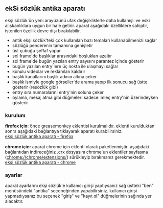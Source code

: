 <h2>ek$i sözlük antika aparatı</h2>

ekşi sözlük'ün yeni arayüzünü ufak değişikliklerle daha kullanışlı ve eski alışkanlıklara uygun bir hale getirir. aparat aşağıdaki özelliklere sahiptir, istenilen özellik devre dışı bırakılabilir.<br/>
* antik ekşi sözlük'teki çok kullanılan bazı temaları kullanabilmenizi sağlar
* sözlüğü pencerenin tamamına genişletir
* üst çubuğu şeffaf yapar
* sol frame'de başlıklar arasındaki boşlukları azaltır
* sol frame'de bugün yazılan entry sayısını parantez içinde gösterir
* bugün yazılan entry'lere üç nokta ile ulaşmayı sağlar
* konulu videolar ve reklamları kaldırır
* başlık kanallarını başlık adının altına çeker
* başlık ismiyle google görseller'de arama yapıp ilk sonucu sağ üstte gösterir (resözlük gibi)
* entry sıra numaralarını entry'nin soluna çeker
* oylama, mesaj atma gibi düğmeleri sadece imleç entry'nin üzerindeyken gösterir
 
<h3>kurulum</h3>
<b>firefox için:</b> önce <a href="https://addons.mozilla.org/en-US/firefox/addon/greasemonkey/">greasemonkey</a> eklentisi kurulmalıdır. eklenti kurulduktan sonra aşağıdaki bağlantıya tıklayarak aparatı kurabilirsiniz.<br/>
<a href="https://github.com/kolpazar/eksibeta/raw/master/src/eksi_sozluk_antika.user.js">ekşi sözlük antika aparatı - firefox</a><br/><br/>
<b>chrome için:</b> aparat chrome için eklenti olarak paketlenmiştir. aşağıdaki bağlantıdan indireceğiniz .crx dosyasını chrome'un eklentiler sayfasına (<a href="chrome://chrome/extensions/">chrome://chrome/extensions/</a>) sürükleyip bırakmanız gerekmektedir.<br/>
<a href="http://eyyam.org/eksibeta/chrome/eksi_sozluk_antika.crx">ekşi sözlük antika aparatı - chrome</a><br/>

<h3>ayarlar</h3>
aparat ayarlarını ekşi sözlük'e kullanıcı girişi yaptıysanız sağ üstteki "ben" menüsündeki "antika" seçeneğinden yapabilirsiniz. kullanıcı girişi yapmadıysanız bu seçenek "giriş" ve "kayıt ol" düğmelerinin sağında yer alacaktır.
